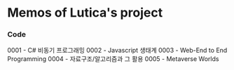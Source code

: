 # Memos of Lutica's project

### Code
0001 - C# 비동기 프로그래밍
0002 - Javascript 생태계
0003 - Web-End to End Programming
0004 - 자료구조/알고리즘과 그 활용
0005 - Metaverse Worlds
